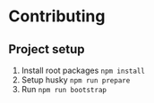 # Contributing

## Project setup

1. Install root packages `npm install`
2. Setup husky `npm run prepare`
3. Run `npm run bootstrap`
